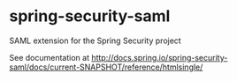spring-security-saml
====================

SAML extension for the Spring Security project

See documentation at http://docs.spring.io/spring-security-saml/docs/current-SNAPSHOT/reference/htmlsingle/
